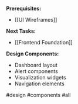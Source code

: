 **Prerequisites:**
- [[UI Wireframes]]

**Next Tasks:**
- [[Frontend Foundation]]

**Design Components:**
- Dashboard layout
- Alert components
- Visualization widgets
- Navigation elements

#design #components #all 
